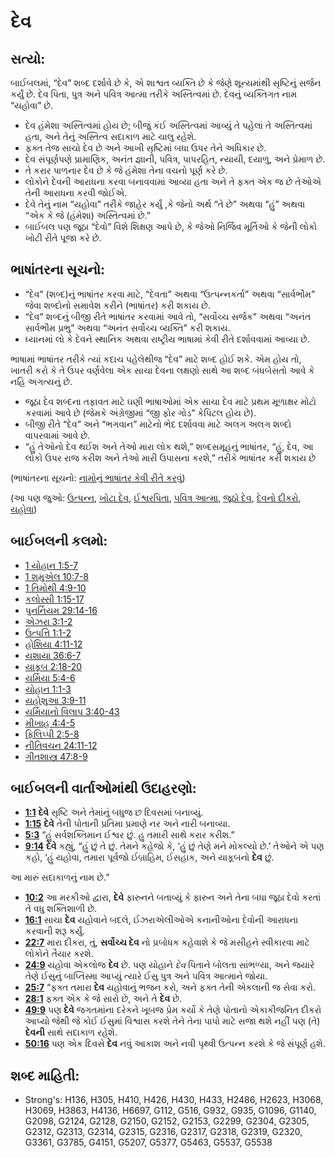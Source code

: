 # દેવ

## સત્યો: 

બાઈબલમાં, “દેવ” શબ્દ દર્શાવે છે કે, એ શાશ્વત વ્યક્તિ છે કે જેણે શૂન્યમાંથી સૃષ્ટિનું સર્જન કર્યું છે.
દેવ પિતા, પુત્ર અને પવિત્ર આત્મા તરીકે અસ્તિત્વમાં છે.
દેવનું વ્યક્તિગત નામ “યહોવા” છે.

* દેવ હંમેશા અસ્તિત્વમાં હોય છે; બીજું કંઈ અસ્તિત્વમાં આવ્યું તે પહેલાં તે અસ્તિત્વમાં હતા, અને તેનું અસ્તિત્વ સદાકાળ માટે ચાલુ રહેશે.
* ફક્ત તેજ સાચો દેવ છે અને આખી સૃષ્ટિમાં બધા ઉપર તેને અધિકાર છે.
* દેવ સંપૂર્ણપણે પ્રામાણિક, અનંત જ્ઞાની, પવિત્ર, પાપરહિત, ન્યાયી, દયાળુ, અને પ્રેમાળ છે.
* તે કરાર પાળનાર દેવ છે કે જે હંમેશા તેના વચનો પૂર્ણ કરે છે.
* લોકોને દેવની આરાધના કરવા બનાવવામાં આવ્યા હતા અને તે ફક્ત એક જ છે તેઓએ તેની આરાધના કરવી જોઈએ.
* દેવે તેનું નામ “યહોવા” તરીકે જાહેર કર્યું ,કે જેનો અર્થ “તે છે” અથવા “હું” અથવા “એક કે જે (હંમેશા) અસ્તિત્વમાં છે.”
* બાઈબલ પણ જૂઠા “દેવો” વિશે શિક્ષણ આપે છે, કે જેઓ નિર્જિવ મૂર્તિઓ કે જેની લોકો ખોટી રીતે પૂજા કરે છે.

## ભાષાંતરના સૂચનો: 

* “દેવ” (શબ્દ)નું ભાષાંતર કરવા માટે, “દેવતા” અથવા “ઉત્પન્નકર્તા” અથવા “સાર્વભૌમ” જેવા શબ્દોનો સમાવેશ કરીને (ભાષાંતર) કરી શકાય છે.
* “દેવ” શબ્દનું બીજી રીતે ભાષાંતર કરવામાં આવે તો, “સર્વોચ્ચ સર્જક” અથવા “અનંત સાર્વભૌમ પ્રભુ” અથવા “અનંત સર્વોચ્ચ વ્યક્તિ” કરી શકાય.
* ધ્યાનમાં લો કે દેવને સ્થાનિક અથવા રાષ્ટ્રીય ભાષામાં કેવી રીતે દર્શાવવામાં આવ્યા છે.

ભાષામાં ભાષાંતર તરીકે ત્યાં કદાચ પહેલેથીજ “દેવ” માટે શબ્દ હોઈ શકે.
એમ હોય તો, ખાતરી કરો કે તે ઉપર વર્ણવેલા એક સાચા દેવના લક્ષણો  સાથે આ શબ્દ બંધબેસતો આવે કે નહિ અગત્યનું છે.

* જૂઠા દેવ શબ્દના તફાવત માટે ઘણી ભાષાઓમાં એક સાચા દેવ માટે પ્રથમ મૂળાક્ષર મોટો કરવામાં આવે છે (જેમકે અંગ્રેજીમાં “જી ફોર ગોડ” કેપિટલ હોય છે).
* બીજી રીતે “દેવ” અને “ભગવાન” માટેનો ભેદ દર્શાવવા માટે અલગ અલગ શબ્દો વાપરવામાં આવે છે.
* “હું તેઓનો દેવ થઈશ અને તેઓ મારા લોક થશે,” શબ્દસમૂહનું ભાષાંતર, “હું, દેવ, આ લોકો ઉપર રાજ કરીશ અને તેઓ મારી ઉપાસના કરશે,” તરીકે ભાષાંતર કરી શકાય છે

(ભાષાંતરના સૂચનો: [નામોનું ભાષાંતર કેવી રીતે કરવું](rc://gu/ta/man/translate/translate-names))

(આ પણ જુઓ: [ઉત્પન્ન](../other/creation.md), [ખોટા દેવ](../kt/falsegod.md), [ઈશ્વરપિતા](../kt/godthefather.md), [પવિત્ર આત્મા](../kt/holyspirit.md), [જૂઠો દેવ](../kt/falsegod.md), [દેવનો દીકરો](../kt/sonofgod.md), [યહોવા](../kt/yahweh.md))

## બાઈબલની કલમો: 

* [1 યોહાન 1:5-7](rc://gu/tn/help/1jn/01/05)
* [1 શમુએલ 10:7-8](rc://gu/tn/help/1sa/10/07)
* [1 તિમોથી 4:9-10](rc://gu/tn/help/1ti/04/09)
* [કલોસ્સી 1:15-17](rc://gu/tn/help/col/01/15)
* [પુનર્નિયમ 29:14-16](rc://gu/tn/help/deu/29/14)
* [એઝરા 3:1-2](rc://gu/tn/help/ezr/03/01)
* [ઉત્પત્તિ 1:1-2](rc://gu/tn/help/gen/01/01)
* [હોશિયા 4:11-12](rc://gu/tn/help/hos/04/11)
* [યશાયા 36:6-7](rc://gu/tn/help/isa/36/06)
* [યાકૂબ 2:18-20](rc://gu/tn/help/jas/02/18)
* [યર્મિયા 5:4-6](rc://gu/tn/help/jer/05/04)
* [યોહાન 1:1-3](rc://gu/tn/help/jhn/01/01)
* [યહોશુઆ 3:9-11](rc://gu/tn/help/jos/03/09)
* [યર્મિયાનો વિલાપ 3:40-43](rc://gu/tn/help/lam/03/40)
* [મીખાહ 4:4-5](rc://gu/tn/help/mic/04/04)
* [ફિલિપ્પી 2:5-8](rc://gu/tn/help/php/02/05)
* [નીતિવચન 24:11-12](rc://gu/tn/help/pro/24/11)
* [ગીતશાસ્ત્ર 47:8-9](rc://gu/tn/help/psa/047/008)

## બાઈબલની વાર્તાઓમાંથી ઉદાહરણો: 

* __[1:1](rc://gu/tn/help/obs/01/01)__ __દેવે__ સૃષ્ટિ અને તેમાંનું બધુજ છ દિવસમાં બનાવ્યું.
* __[1:15](rc://gu/tn/help/obs/01/15)__  __દેવે__ તેની પોતાની પ્રતિમા પ્રમાણે નર અને નારી બનાવ્યા.
* __[5:3](rc://gu/tn/help/obs/05/03)__ “હું સર્વશક્તિમાન ઈશ્વર છું. હુ તમારી સાથે કરાર કરીશ.”
* __[9:14](rc://gu/tn/help/obs/09/14)__ __દેવે__ કહ્યું, “હું છું તે છું. તેમને કહેજો કે, ‘હું છું તેણે મને મોકલ્યો છે.’ તેઓને એ પણ કહો, ‘હું યહોવા, તમારા પૂર્વજો ઈબ્રાહિમ, ઈસહાક, અને યાકૂબનો __દેવ__ છું.

આ મારું સદાકાળનું નામ છે.”

* __[10:2](rc://gu/tn/help/obs/10/02)__ આ મરકીઓ દ્વારા, __દેવે__ ફારુનને બતાવ્યું કે ફારુન અને તેના બધા જૂઠા દેવો કરતાં તે વધુ શક્તિશાળી છે.
* __[16:1](rc://gu/tn/help/obs/16/01)__ સાચા __દેવ__ યહોવાને બદલે, ઈઝરાએલીઓએ કનાનીઓના દેવોની આરાધના કરવાની શરૂ કર્યું.
* __[22:7](rc://gu/tn/help/obs/22/07)__ મારા દીકરા, તું, __સર્વોચ્ચ દેવ__ નો પ્રબોધક કહેવાશે કે જે મસીહને સ્વીકારવા માટે લોકોને તૈયાર કરશે.
* __[24:9](rc://gu/tn/help/obs/24/09)__ યહોવા એકલોજ __દેવ__ છે. પણ યોહાને _દેવ_ પિતાને  બોલતા સાંભળ્યા, અને  જયારે તેણે ઈસુનું બાપ્તિસ્મા આપ્યું ત્યારે ઈસુ પુત્ર અને પવિત્ર આત્માને જોયા.
* __[25:7](rc://gu/tn/help/obs/25/07)__ “ફક્ત તમારા __દેવ__ યહોવાનું ભજન કરો, અને ફક્ત તેની એકલાની જ સેવા કરો.
* __[28:1](rc://gu/tn/help/obs/28/01)__ ફક્ત એક કે જે સારો છે, અને તે __દેવ__ છે.
* __[49:9](rc://gu/tn/help/obs/49/09)__ પણ __દેવે__ જગતમાંના દરેકને ખૂબજ પ્રેમ કર્યો કે તેણે પોતાનો એકાકીજનિત દીકરો આપ્યો જેથી જે કોઈ ઈસુમાં વિશ્વાસ કરશે તેને તેના પાપો માટે સજા થશે નહીં પણ (તે) __દેવની__ સાથે સદાકાળ રહેશે.
* __[50:16](rc://gu/tn/help/obs/50/16)__ પણ એક દિવસે __દેવ__ નવું આકાશ અને નવી પૃથ્વી ઉત્પન્ન કરશે કે જે સંપૂર્ણ હશે.

## શબ્દ માહિતી: 

* Strong's: H136, H305, H410, H426, H430, H433, H2486, H2623, H3068, H3069, H3863, H4136, H6697, G112, G516, G932, G935, G1096, G1140, G2098, G2124, G2128, G2150, G2152, G2153, G2299, G2304, G2305, G2312, G2313, G2314, G2315, G2316, G2317, G2318, G2319, G2320, G3361, G3785, G4151, G5207, G5377, G5463, G5537, G5538
